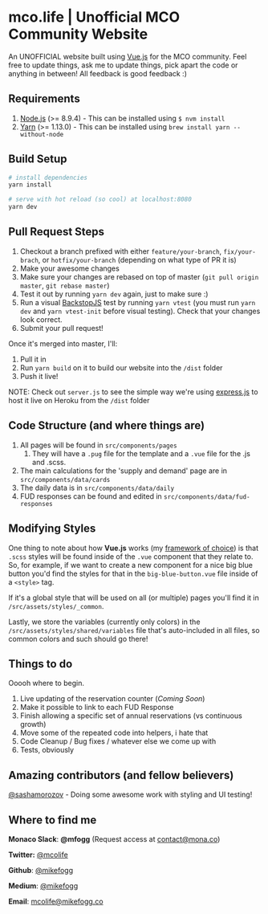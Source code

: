 # mco.life | Unofficial MCO Community Website

An UNOFFICIAL website built using [Vue.js](http://vuejs.org) for the MCO community. Feel free to update things, ask me to update things, pick apart the code or anything in between! All feedback is good feedback :)

## Requirements

1. [Node.js](nodejs.org) (>= 8.9.4) - This can be installed using `$ nvm install`
2. [Yarn](https://yarnpkg.com) (>= 1.13.0) - This can be installed using `brew install yarn --without-node`

## Build Setup

``` bash
# install dependencies
yarn install

# serve with hot reload (so cool) at localhost:8080
yarn dev
```

## Pull Request Steps

1. Checkout a branch prefixed with either `feature/your-branch`, `fix/your-brach`, or `hotfix/your-branch` (depending on what type of PR it is)
1. Make your awesome changes
1. Make sure your changes are rebased on top of master (`git pull origin master`, `git rebase master`)
1. Test it out by running `yarn dev` again, just to make sure :)
1. Run a visual [BackstopJS](https://github.com/garris/BackstopJS) test by running `yarn vtest` (you must run `yarn dev` and `yarn vtest-init` before visual testing). Check that your changes look correct.
1. Submit your pull request!

Once it's merged into master, I'll:

1. Pull it in
1. Run `yarn build` on it to build our website into the `/dist` folder
1. Push it live!

NOTE: Check out `server.js` to see the simple way we're using [express.js](http://expressjs.com) to host it live on Heroku from the `/dist` folder

## Code Structure (and where things are)

1. All pages will be found in `src/components/pages`
	1. They will have a `.pug` file for the template and a `.vue` file for the .js and .scss.
1. The main calculations for the 'supply and demand' page are in `src/components/data/cards`
1. The daily data is in `src/components/data/daily`
1. FUD responses can be found and edited in `src/components/data/fud-responses`

## Modifying Styles

One thing to note about how **Vue.js** works (my [framework of choice](https://medium.com/ground-signal-engineering/moving-to-vue-js-part-1-105727c68dfa)) is that `.scss` styles will be found inside of the `.vue` component that they relate to. So, for example, if we want to create a new component for a nice big blue button you'd find the styles for that in the `big-blue-button.vue` file inside of a `<style>` tag.

If it's a global style that will be used on all (or multiple) pages you'll find it in `/src/assets/styles/_common`.

Lastly, we store the variables (currently only colors) in the `/src/assets/styles/shared/variables` file that's auto-included in all files, so common colors and such should go there!

## Things to do

Ooooh where to begin.

1. Live updating of the reservation counter (_Coming Soon_)
1. Make it possible to link to each FUD Response
1. Finish allowing a specific set of annual reservations (vs continuous growth)
1. Move some of the repeated code into helpers, i hate that
1. Code Cleanup / Bug fixes / whatever else we come up with
1. Tests, obviously

## Amazing contributors (and fellow believers)

[@sashamorozov](https://github.com/sashamorozov) - Doing some awesome work with styling and UI testing!

## Where to find me

**Monaco Slack**: **@mfogg** (Request access at [contact@mona.co](contact@mona.co))

**Twitter:** [@mcolife](https://twitter.com/mcolife)

**Github**: [@mikefogg](github.com/mikefogg)

**Medium**: [@mikefogg](https://medium.com/@mikefogg)

**Email**: mcolife@mikefogg.co
